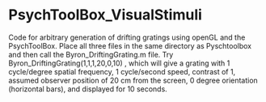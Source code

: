 # PsychToolBox_VisualStimuli
Code for arbitrary generation of drifting gratings using openGL and the PsychToolBox. Place all three files in the same directory as Pyschtoolbox and then call the Byron_DriftingGrating.m file.  Try Byron_DriftingGrating(1,1,1,20,0,10) , which will give a grating with 1 cycle/degree spatial frequency, 1 cycle/second speed, contrast of 1, assumed observer position of 20 cm from the screen, 0 degree orientation (horizontal bars), and displayed for 10 seconds. 
